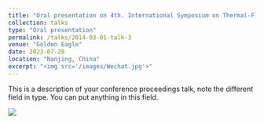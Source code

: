 ```yaml
---
title: "Oral presentation on 4th. International Symposium on Thermal-Fluid Dynamics"
collection: talks
type: "Oral presentation"
permalink: /talks/2014-03-01-talk-3
venue: "Golden Eagle"
date: 2023-07-28
location: "Nanjing, China"
excerpt: "<img src='/images/Wechat.jpg'>"
---
```


This is a description of your conference proceedings talk, note the different field in type. You can put anything in this field. 

<img src='/images/500x300.png'>
